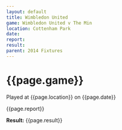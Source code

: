 ```yaml
---
layout: default
title: Wimbledon United
game: Wimbledon United v The Min
location: Cottenham Park
date: 
report: 
result: 
parent: 2014 Fixtures
---
```


# {{page.game}}

Played at {{page.location}} on {{page.date}}

{{page.report}}

**Result:** {{page.result}}
